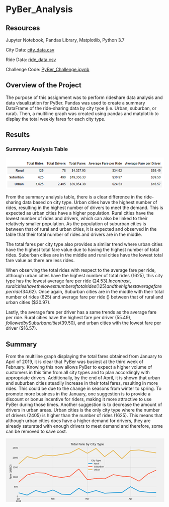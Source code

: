 # PyBer_Analysis
## Resources 
Jupyter Notebook, Pandas Library, Matplotlib, Python 3.7

City Data: [city_data.csv](Resources/city_data.csv)

Ride Data: [ride_data.csv](Resources/ride_data.csv)

Challenge Code: [PyBer_Challenge.ipynb](PyBer_Challenge.ipynb)

## Overview of the Project

The purpose of this assignment was to perform rideshare data analysis and data visualization for PyBer. Pandas was used to create a summary DataFrame of the ride-sharing data by city tyoe (i.e. Urban, suburban, or rural). Then, a multiline graph was created using pandas and matplotlib to display the total weekly fares for each city type. 

## Results 

### Summary Analysis Table

![Summary DataFrame](analysis/Fig8.png)

From the summary analysis table, there is a clear difference in the ride-sharing data based on city type. Urban cities have the highest number of rides, resulting in the highest number of drivers to meet the demand. This is expected as urban cities have a higher population. Rural cities have the lowest number of rides and drivers, which can also be linked to their relatively smaller population. As the population of suburban cities is between that of rural and urban cities, it is expected and observed in the table that their total number of rides and drivers are in the middle. 

The total fares per city type also provides a similar trend where urban cities have the highest total fare value due to having the highest number of total rides. Suburban cities are in the middle and rural cities have the lowest total fare value as there are less rides. 

When observing the total rides with respect to the average fare per ride, although urban cities have the highest number of total rides (1625), this city type has the lowest average fare per ride ($24.53). In contrast, rural cities have the lowest number of total rides (125) and the highest average fare per ride ($34.62). Once again, Suburban cities are in the middle with their total number of rides (625) and average fare per ride () between that of rural and urban cities ($30.97).

Lastly, the average fare per driver has a same trends as the average fare per ride. Rural cities have the highest fare per driver ($55.49), followed by Suburban cities ($39.50), and urban cities with the lowest fare per driver ($16.57). 

## Summary 

From the multiline graph displaying the total fares obtained from January to April of 2019, it is clear that PyBer was busiest at the third week of February. Knowing this now allows PyBer to expect a higher volume of customers in this time from all city types and to plan accordingly with appropriate drivers. Additionally, by the end of April, it is shown that urban and suburban cities steadily increase in their total fares, resulting in more rides. This could be due to the change in seasons from winter to spring. To promote more business in the January, one suggestion is to provide a discount or bonus incentive for riders, making it more attractive to use PyBer during those times. Another suggestion is to decrease the amount of drivers in urban areas. Urban cities is the only city type where the number of drivers (2405) is higher than the number of rides (1625). This means that although urban cities does have a higher demand for drivers, they are already saturated with enough drivers to meet demand and therefore, some can be removed to save cost. 

![Total Fare by City](analysis/PyBer_fare_summary.png)
